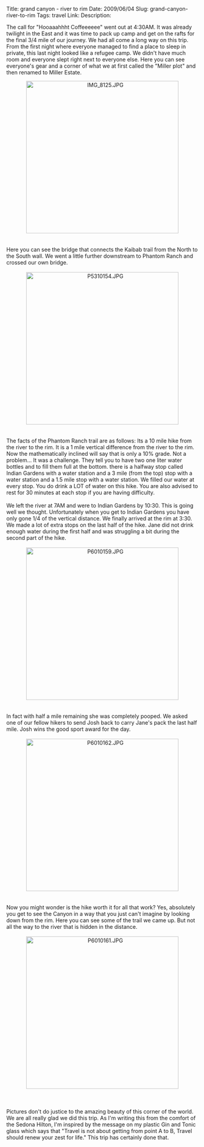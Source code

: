 Title: grand canyon - river to rim
Date: 2009/06/04
Slug: grand-canyon-river-to-rim
Tags: travel
Link: 
Description: 


The call for "Hooaaahhht Coffeeeeee" went out at 4:30AM.  It was already twilight in the East and it was time to pack up camp and get on the rafts for the final 3/4 mile of our journey.  We had all come a long way on this trip.  From the first night where everyone managed to find a place to sleep in private, this last night looked like a refugee camp.  We didn't have much room and everyone slept right next to everyone else.  Here you can see everyone's gear and a corner of what we at first called the "Miller plot" and then renamed to Miller Estate.<br /><div style="text-align:center;"><img src="http://lh4.ggpht.com/_wISL1SSAaEA/SigTrq6d5DI/AAAAAAAAAEw/TOHf4QJo2aw/IMG_8125.JPG?imgmax=800" alt="IMG_8125.JPG" border="0" width="400"  /></div><br /><br />Here you can see the bridge that connects the Kaibab trail from the North to the South wall.  We went a little further downstream to Phantom Ranch and crossed our own bridge.<br /><br /><div style="text-align:center;"><img src="http://lh3.ggpht.com/_wISL1SSAaEA/SigU1iMArfI/AAAAAAAAAE0/uWG6QyTQ1fw/P5310154.JPG?imgmax=800" alt="P5310154.JPG" border="0" width="400"  /></div><br /><br />The facts of the Phantom Ranch trail are as follows:  Its a 10 mile hike from the river to the rim.  It is a 1 mile vertical difference from the river to the rim.  Now the mathematically inclined will say that is only a 10% grade.  Not a problem...  It was a challenge.  They tell you to have two one liter water bottles and to fill them full at the bottom.  there is a halfway stop called Indian Gardens with a water station and a 3 mile (from the top) stop with a water station and a 1.5 mile stop with a water station.  We filled our water at every stop.  You do drink a LOT of water on this hike.  You are also advised to rest for 30 minutes at each stop if you are having difficulty.<br /><br />We left the river at 7AM and were to Indian Gardens by 10:30.  This is going well we thought.  Unfortunately when you get to Indian Gardens you have only gone 1/4 of the vertical distance.  We finally arrived at the rim at 3:30.  We made a lot of extra stops on the last half of the hike.  Jane did not drink enough water during the first half and was struggling a bit during the second part of the hike.<br /><br /><div style="text-align:center;"><img src="http://lh3.ggpht.com/_wISL1SSAaEA/SigW1AjmoOI/AAAAAAAAAE8/mM2EkeXu1AE/P6010159.JPG?imgmax=800" alt="P6010159.JPG" border="0" width="400" /></div><br /><br />In fact with half a mile remaining she was completely pooped.  We asked one of our fellow hikers to send Josh back to carry Jane's pack the last half mile.  Josh wins the good sport award for the day.<br /><br /><div style="text-align:center;"><img src="http://lh3.ggpht.com/_wISL1SSAaEA/SigXXjlwX7I/AAAAAAAAAFA/32-a0vXTKC4/P6010162.JPG?imgmax=800" alt="P6010162.JPG" border="0" width="400" /></div><br /><br />Now you might wonder is the hike worth it for all that work?  Yes, absolutely you get to see the Canyon in a way that you just can't imagine by looking down from the rim.  Here you can see some of the trail we came up.  But not all the way to the river that is hidden in the distance.<br /><br /><div style="text-align:center;"><img src="http://lh3.ggpht.com/_wISL1SSAaEA/SigYdfxl7rI/AAAAAAAAAFI/San87ACclXw/P6010161.JPG?imgmax=800" alt="P6010161.JPG" border="0" width="400" /></div><br /><br /><br />Pictures don't do justice to the amazing beauty of this corner of the world.  We are all really glad we did this trip.  As I'm writing this from the comfort of the Sedona Hilton, I'm inspired by the message on my plastic Gin and Tonic glass which says that "Travel is not about getting from point A to B, Travel should renew your zest for life."  This trip has certainly done that.<br /><div class="blogger-post-footer"><img width='1' height='1' src='https://blogger.googleusercontent.com/tracker/2759017781463016019-4275575022097608940?l=blog.bonelakesoftware.com' alt='' /></div>
